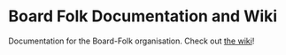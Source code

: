 # Board Folk Documentation and Wiki

Documentation for the Board-Folk organisation. Check out [the wiki](https://github.com/Board-Folk/doc/wiki)!
